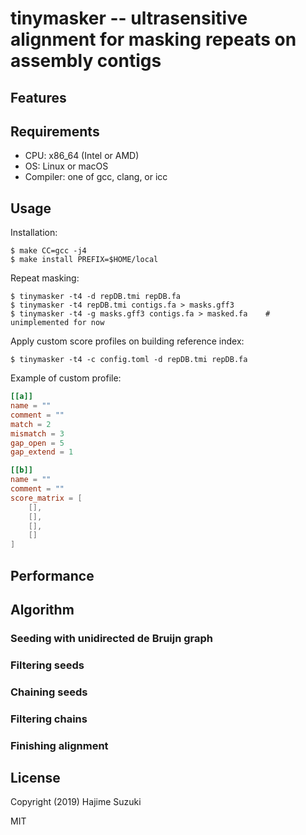 # tinymasker -- ultrasensitive alignment for masking repeats on assembly contigs

## Features


## Requirements

* CPU: x86\_64 (Intel or AMD)
* OS: Linux or macOS
* Compiler: one of gcc, clang, or icc

## Usage

Installation:

```
$ make CC=gcc -j4
$ make install PREFIX=$HOME/local
```

Repeat masking:

```
$ tinymasker -t4 -d repDB.tmi repDB.fa
$ tinymasker -t4 repDB.tmi contigs.fa > masks.gff3
$ tinymasker -t4 -g masks.gff3 contigs.fa > masked.fa    # unimplemented for now
```

Apply custom score profiles on building reference index:

```
$ tinymasker -t4 -c config.toml -d repDB.tmi repDB.fa
```

Example of custom profile:

```TOML
[[a]]
name = ""
comment = ""
match = 2
mismatch = 3
gap_open = 5
gap_extend = 1

[[b]]
name = ""
comment = ""
score_matrix = [
	[],
	[],
	[],
	[]
]
```



## Performance



## Algorithm

### Seeding with unidirected de Bruijn graph

### Filtering seeds

### Chaining seeds

### Filtering chains

### Finishing alignment



## License

Copyright (2019) Hajime Suzuki

MIT
